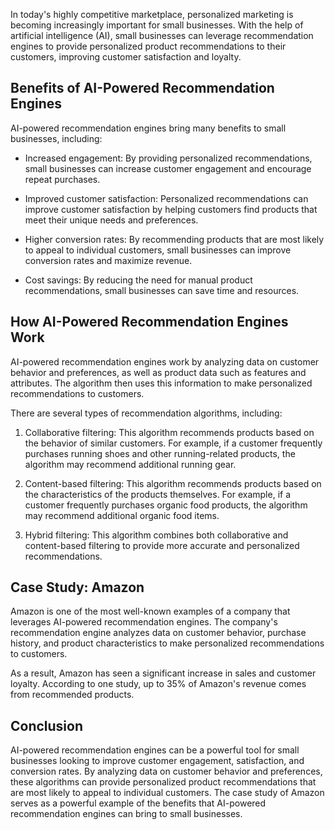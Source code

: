 
In today's highly competitive marketplace, personalized marketing is becoming increasingly important for small businesses. With the help of artificial intelligence (AI), small businesses can leverage recommendation engines to provide personalized product recommendations to their customers, improving customer satisfaction and loyalty.

Benefits of AI-Powered Recommendation Engines
---------------------------------------------

AI-powered recommendation engines bring many benefits to small businesses, including:

* Increased engagement: By providing personalized recommendations, small businesses can increase customer engagement and encourage repeat purchases.

* Improved customer satisfaction: Personalized recommendations can improve customer satisfaction by helping customers find products that meet their unique needs and preferences.

* Higher conversion rates: By recommending products that are most likely to appeal to individual customers, small businesses can improve conversion rates and maximize revenue.

* Cost savings: By reducing the need for manual product recommendations, small businesses can save time and resources.

How AI-Powered Recommendation Engines Work
------------------------------------------

AI-powered recommendation engines work by analyzing data on customer behavior and preferences, as well as product data such as features and attributes. The algorithm then uses this information to make personalized recommendations to customers.

There are several types of recommendation algorithms, including:

1. Collaborative filtering: This algorithm recommends products based on the behavior of similar customers. For example, if a customer frequently purchases running shoes and other running-related products, the algorithm may recommend additional running gear.

2. Content-based filtering: This algorithm recommends products based on the characteristics of the products themselves. For example, if a customer frequently purchases organic food products, the algorithm may recommend additional organic food items.

3. Hybrid filtering: This algorithm combines both collaborative and content-based filtering to provide more accurate and personalized recommendations.

Case Study: Amazon
------------------

Amazon is one of the most well-known examples of a company that leverages AI-powered recommendation engines. The company's recommendation engine analyzes data on customer behavior, purchase history, and product characteristics to make personalized recommendations to customers.

As a result, Amazon has seen a significant increase in sales and customer loyalty. According to one study, up to 35% of Amazon's revenue comes from recommended products.

Conclusion
----------

AI-powered recommendation engines can be a powerful tool for small businesses looking to improve customer engagement, satisfaction, and conversion rates. By analyzing data on customer behavior and preferences, these algorithms can provide personalized product recommendations that are most likely to appeal to individual customers. The case study of Amazon serves as a powerful example of the benefits that AI-powered recommendation engines can bring to small businesses.
